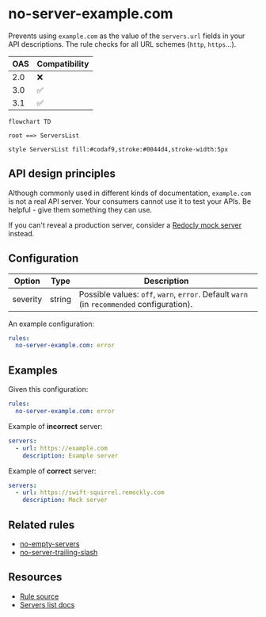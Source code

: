 # no-server-example.com

Prevents using `example.com` as the value of the `servers.url` fields in your API descriptions.
The rule checks for all URL schemes (`http`, `https`...).

|OAS|Compatibility|
|---|---|
|2.0|❌|
|3.0|✅|
|3.1|✅|


```mermaid
flowchart TD

root ==> ServersList

style ServersList fill:#codaf9,stroke:#0044d4,stroke-width:5px
```

## API design principles

Although commonly used in different kinds of documentation, `example.com` is not a real API server.
Your consumers cannot use it to test your APIs.
Be helpful - give them something they can use.

If you can't reveal a production server, consider a [Redocly mock server](/docs/api-registry/guides/mock-server-quickstart.md) instead.

## Configuration

|Option|Type|Description|
|---|---|---|
|severity|string|Possible values: `off`, `warn`, `error`. Default `warn` (in `recommended` configuration). |

An example configuration:

```yaml
rules:
  no-server-example.com: error
```

## Examples

Given this configuration:

```yaml
rules:
  no-server-example.com: error
```

Example of **incorrect** server:

```yaml
servers:
  - url: https://example.com
    description: Example server
```

Example of **correct** server:

```yaml Good example
servers:
  - url: https://swift-squirrel.remockly.com
    description: Mock server
```

## Related rules

- [no-empty-servers](./no-empty-servers.md)
- [no-server-trailing-slash](./no-server-trailing-slash.md)


## Resources

- [Rule source](https://github.com/Redocly/redocly-cli/blob/main/packages/core/src/rules/oas3/no-server-example.com.ts)
- [Servers list docs](https://redocly.com/docs/openapi-visual-reference/servers/)
